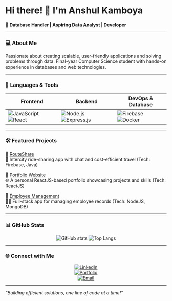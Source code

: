 # Hi there! 👋 I'm Anshul Kamboya

🚀 **Database Handler | Aspiring Data Analyst | Developer**

---

### 💻 **About Me**

Passionate about creating scalable, user-friendly applications and solving problems through data. Final-year Computer Science student with hands-on experience in databases and web technologies.

---

### 🔧 **Languages & Tools**

<div align="center">

| **Frontend** | **Backend** | **DevOps & Database** |
|--------------|-------------|-----------------------|
| ![JavaScript](https://img.shields.io/badge/JavaScript-%23F7DF1E.svg?style=flat-square&logo=javascript&logoColor=black) ![React](https://img.shields.io/badge/React-%2361DAFB.svg?style=flat-square&logo=react&logoColor=black) | ![Node.js](https://img.shields.io/badge/Node.js-%23339933.svg?style=flat-square&logo=node.js&logoColor=white) ![Express.js](https://img.shields.io/badge/Express.js-%23404d59.svg?style=flat-square&logo=express&logoColor=white) | ![Firebase](https://img.shields.io/badge/Firebase-%23FFCA28.svg?style=flat-square&logo=firebase&logoColor=black) ![Docker](https://img.shields.io/badge/Docker-%230db7ed.svg?style=flat-square&logo=docker&logoColor=white) |

</div>

---

### 🛠️ **Featured Projects**

📂 [RouteShare](https://github.com/AK-0047/RouteShare)  
🚗 Intercity ride-sharing app with chat and cost-efficient travel (Tech: Firebase, Java)  

📂 [Portfolio Website](https://github.com/AK-0047/portfolio-website)  
🌐 A personal ReactJS-based portfolio showcasing projects and skills (Tech: ReactJS)  

📂 [Employee Management](https://github.com/AK-0047/COMP3123_Assignment01)  
👨‍💼 Full-stack app for managing employee records (Tech: NodeJS, MongoDB)  

---

### 📊 **GitHub Stats**

<div align="center">

![GitHub stats](https://github-readme-stats.vercel.app/api?username=AK-0047&show_icons=true&theme=radical) ![Top Langs](https://github-readme-stats.vercel.app/api/top-langs/?username=AK-0047&layout=compact&theme=radical)

</div>

---

### 🌐 **Connect with Me**

<div align="center">

[![LinkedIn](https://img.shields.io/badge/LinkedIn-%230A66C2.svg?style=flat-square&logo=linkedin&logoColor=white)]([https://www.linkedin.com/in/anshulkamboya])  
[![Portfolio](https://img.shields.io/badge/Portfolio-%2312100E.svg?style=flat-square&logo=vercel&logoColor=white)](https://anshulkamboya.vercel.app)  
[![Email](https://img.shields.io/badge/Email-%23D14836.svg?style=flat-square&logo=gmail&logoColor=white)](mailto:anshul.kamboya@gmail.com)

</div>

---

_"Building efficient solutions, one line of code at a time!"_
